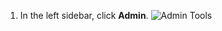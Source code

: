 1. In the left sidebar, click **Admin**.
   ![Admin Tools](/assets/images/enterprise/site-admin-settings/user/user-admin-tab.png)
